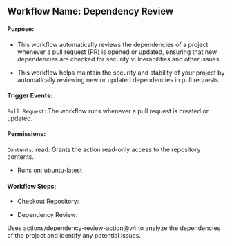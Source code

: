 ## Workflow Name: Dependency Review

#### Purpose: 

- This workflow automatically reviews the dependencies of a project whenever a pull request (PR) is opened or updated, ensuring that new dependencies are checked for security vulnerabilities and other issues.

- This workflow helps maintain the security and stability of your project by automatically reviewing new or updated dependencies in pull requests.

#### Trigger Events:

`Pull Request`: The workflow runs whenever a pull request is created or updated.

#### Permissions:

`Contents`: read: Grants the action read-only access to the repository contents.

- Runs on: ubuntu-latest

#### Workflow Steps:

- Checkout Repository:

- Dependency Review:

Uses actions/dependency-review-action@v4 to analyze the dependencies of the project and identify any potential issues.
